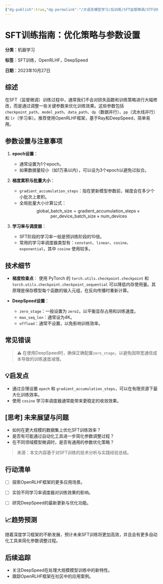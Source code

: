 ```yaml
---
{"dg-publish":true,"dg-permalink":"/大语言模型学习/后训练/SFT监督微调/STF训练/训练框架及参数设置","dg-home":false,"dg-description":"在此输入笔记的描述","dg-hide":false,"dg-hide-title":false,"dg-show-backlinks":true,"dg-show-local-graph":true,"dg-show-inline-title":true,"dg-pinned":false,"dg-passphrase":"在此输入访问密码","dg-enable-mathjax":false,"dg-enable-mermaid":false,"dg-enable-uml":false,"dg-note-icon":0,"dg-enable-dataview":false,"tags":["NLP"],"permalink":"/大语言模型学习/后训练/SFT监督微调/STF训练/训练框架及参数设置/","dgShowBacklinks":true,"dgShowLocalGraph":true,"dgShowInlineTitle":true,"dgPassFrontmatter":true,"noteIcon":0,"created":"2025-04-11T11:00:48.000+08:00","updated":"2025-04-13T13:06:02.495+08:00"}
---
```




# SFT训练指南：优化策略与参数设置
**分类**：机器学习

**标签**：SFT训练，OpenRLHF，DeepSpeed

**日期**：2023年10月27日

## 综述
在SFT（监督微调）训练过程中，通常我们不会对损失函数和训练策略进行大幅修改，而是通过调整一些关键参数来优化训练效果。这些参数包括 `checkpoint_path`、`model_path`、`data_path`、`dp`（数据并行）、`pp`（流水线并行）和 `lr`（学习率）。推荐使用OpenRLHF框架，基于Ray和DeepSpeed，简单易用。


## 参数设置与注意事项
1. **epoch设置**：
   - 通常设置为1个epoch。
   - 如果数据量较小（如1万条以内），可以设为3个epoch以避免过拟合。

2. **梯度累积与批量大小**：
   - `gradient_accumulation_steps`：指在更新模型参数前，梯度会在多少个小批次上累积。
   - 全局批量大小计算公式：
     $$
     \text{global\_batch\_size} = \text{gradient\_accumulation\_steps} \times \text{per\_device\_batch\_size} \times \text{num\_devices}
     $$

3. **学习率与调度器**：
   - SFT阶段的学习率一般是预训练阶段的10倍。
   - 常用的学习率调度器类型有：`constant`、`linear`、`cosine`、`exponential`，其中 `cosine` 使用较多。


## 技术细节
- **梯度检查点**：
  使用 PyTorch 的 `torch.utils.checkpoint.checkpoint` 和 `torch.utils.checkpoint.checkpoint_sequential` 可以降低内存使用量。其原理是保存模型每个函数的输入元组，在反向传播时重新计算。

- **DeepSpeed设置**：
  - `zero_stage`：一般设置为 `zero2`，以平衡显存占用和训练速度。
  - `max_seq_len`：通常设为4K。
  - `offload`：通常不设置，以免影响训练效率。


## 常见错误
> ⚠ 在使用DeepSpeed时，确保正确配置`zero_stage`，以避免因带宽通信成本导致的训练速度减慢。


## 💡启发点
- 通过合理设置 `epoch` 和 `gradient_accumulation_steps`，可以在有限资源下最大化训练效率。
- 使用 `cosine` 学习率调度器通常能带来更稳定的收敛效果。


## [思考] 未来展望与问题
- 如何在更大规模的数据集上优化SFT训练效率？
- 是否有可能通过自动化工具进一步简化参数调整过程？
- 在不同领域模型微调时，是否有通用的参数优化策略？

> 来源：本文内容基于对SFT训练的技术分析与实践经验总结。


## 行动清单
- [ ] 探索OpenRLHF框架的更多应用场景。
- [ ] 实验不同学习率调度器对训练效果的影响。
- [ ] 研究DeepSpeed的最新更新与优化功能。


## 📈趋势预测
随着深度学习框架的不断发展，预计未来SFT训练将更加高效，并且会有更多自动化工具来简化参数调整过程。


## 后续追踪
- 关注DeepSpeed在处理大规模模型训练中的新特性。
- 跟踪OpenRLHF框架在社区中的应用案例。
